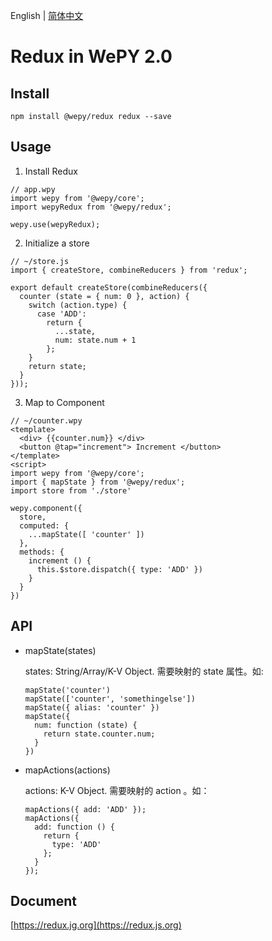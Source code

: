 English | [简体中文](./README.md)

# Redux in WePY 2.0 

## Install

```
npm install @wepy/redux redux --save
```

## Usage

1. Install Redux
```
// app.wpy
import wepy from '@wepy/core';
import wepyRedux from '@wepy/redux';

wepy.use(wepyRedux);
```

2. Initialize a store
```
// ~/store.js
import { createStore, combineReducers } from 'redux';

export default createStore(combineReducers({
  counter (state = { num: 0 }, action) {
    switch (action.type) {
      case 'ADD':
        return {
          ...state,
          num: state.num + 1
        };
    }
    return state;
  }
}));
```

3. Map to Component
```
// ~/counter.wpy
<template>
  <div> {{counter.num}} </div>
  <button @tap="increment"> Increment </button>
</template>
<script>
import wepy from '@wepy/core';
import { mapState } from '@wepy/redux';
import store from './store'

wepy.component({
  store,
  computed: {
    ...mapState([ 'counter' ])
  },
  methods: {
    increment () {
      this.$store.dispatch({ type: 'ADD' })
    }
  }
})
```

## API

* mapState(states) 

    states: String/Array/K-V Object. 需要映射的 state 属性。如:
    ```
    mapState('counter')
    mapState(['counter', 'somethingelse'])
    mapState({ alias: 'counter' })
    mapState({ 
      num: function (state) {
        return state.counter.num;
      } 
    })
    ```
* mapActions(actions)

    actions: K-V Object. 需要映射的 action 。如：
    ```
    mapActions({ add: 'ADD' });
    mapActions({ 
      add: function () {
        return {
          type: 'ADD'
        };
      } 
    });
    ```

## Document 
[https://redux.jg.org](https://redux.js.org)
